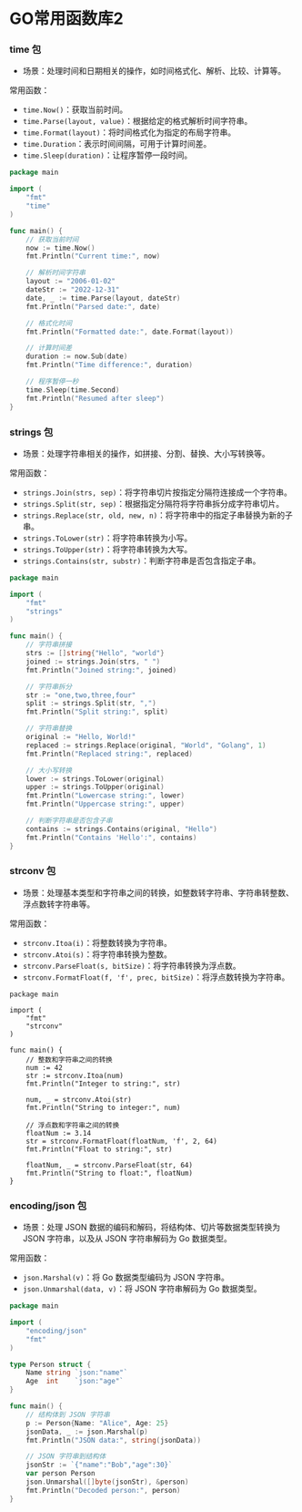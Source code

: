 # GO常用函数库2

### time 包

- 场景：处理时间和日期相关的操作，如时间格式化、解析、比较、计算等。

常用函数：

- `time.Now()`：获取当前时间。
- `time.Parse(layout, value)`：根据给定的格式解析时间字符串。
- `time.Format(layout)`：将时间格式化为指定的布局字符串。
- `time.Duration`：表示时间间隔，可用于计算时间差。
- `time.Sleep(duration)`：让程序暂停一段时间。

```go
package main

import (
	"fmt"
	"time"
)

func main() {
	// 获取当前时间
	now := time.Now()
	fmt.Println("Current time:", now)

	// 解析时间字符串
	layout := "2006-01-02"
	dateStr := "2022-12-31"
	date, _ := time.Parse(layout, dateStr)
	fmt.Println("Parsed date:", date)

	// 格式化时间
	fmt.Println("Formatted date:", date.Format(layout))

	// 计算时间差
	duration := now.Sub(date)
	fmt.Println("Time difference:", duration)

	// 程序暂停一秒
	time.Sleep(time.Second)
	fmt.Println("Resumed after sleep")
}
```

### strings 包

- 场景：处理字符串相关的操作，如拼接、分割、替换、大小写转换等。

常用函数：

- `strings.Join(strs, sep)`：将字符串切片按指定分隔符连接成一个字符串。
- `strings.Split(str, sep)`：根据指定分隔符将字符串拆分成字符串切片。
- `strings.Replace(str, old, new, n)`：将字符串中的指定子串替换为新的子串。
- `strings.ToLower(str)`：将字符串转换为小写。
- `strings.ToUpper(str)`：将字符串转换为大写。
- `strings.Contains(str, substr)`：判断字符串是否包含指定子串。

```go
package main

import (
	"fmt"
	"strings"
)

func main() {
	// 字符串拼接
	strs := []string{"Hello", "world"}
	joined := strings.Join(strs, " ")
	fmt.Println("Joined string:", joined)

	// 字符串拆分
	str := "one,two,three,four"
	split := strings.Split(str, ",")
	fmt.Println("Split string:", split)

	// 字符串替换
	original := "Hello, World!"
	replaced := strings.Replace(original, "World", "Golang", 1)
	fmt.Println("Replaced string:", replaced)

	// 大小写转换
	lower := strings.ToLower(original)
	upper := strings.ToUpper(original)
	fmt.Println("Lowercase string:", lower)
	fmt.Println("Uppercase string:", upper)

	// 判断字符串是否包含子串
	contains := strings.Contains(original, "Hello")
	fmt.Println("Contains 'Hello':", contains)
}
```

### strconv 包

- 场景：处理基本类型和字符串之间的转换，如整数转字符串、字符串转整数、浮点数转字符串等。

常用函数：

- `strconv.Itoa(i)`：将整数转换为字符串。
- `strconv.Atoi(s)`：将字符串转换为整数。
- `strconv.ParseFloat(s, bitSize)`：将字符串转换为浮点数。
- `strconv.FormatFloat(f, 'f', prec, bitSize)`：将浮点数转换为字符串。

```
package main

import (
	"fmt"
	"strconv"
)

func main() {
	// 整数和字符串之间的转换
	num := 42
	str := strconv.Itoa(num)
	fmt.Println("Integer to string:", str)

	num, _ = strconv.Atoi(str)
	fmt.Println("String to integer:", num)

	// 浮点数和字符串之间的转换
	floatNum := 3.14
	str = strconv.FormatFloat(floatNum, 'f', 2, 64)
	fmt.Println("Float to string:", str)

	floatNum, _ = strconv.ParseFloat(str, 64)
	fmt.Println("String to float:", floatNum)
}
```

### encoding/json 包

- 场景：处理 JSON 数据的编码和解码，将结构体、切片等数据类型转换为 JSON 字符串，以及从 JSON 字符串解码为 Go 数据类型。

常用函数：

- `json.Marshal(v)`：将 Go 数据类型编码为 JSON 字符串。
- `json.Unmarshal(data, v)`：将 JSON 字符串解码为 Go 数据类型。

```go
package main

import (
	"encoding/json"
	"fmt"
)

type Person struct {
	Name string `json:"name"`
	Age  int    `json:"age"`
}

func main() {
	// 结构体到 JSON 字符串
	p := Person{Name: "Alice", Age: 25}
	jsonData, _ := json.Marshal(p)
	fmt.Println("JSON data:", string(jsonData))

	// JSON 字符串到结构体
	jsonStr := `{"name":"Bob","age":30}`
	var person Person
	json.Unmarshal([]byte(jsonStr), &person)
	fmt.Println("Decoded person:", person)
}
```